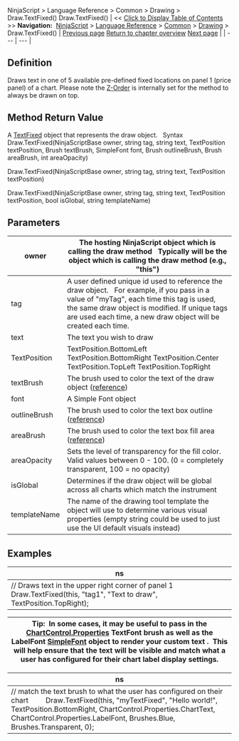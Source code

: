 ﻿
NinjaScript \> Language Reference \> Common \> Drawing \> Draw.TextFixed()
Draw.TextFixed()
| \<\< [Click to Display Table of Contents](draw_textfixed.md) \>\> **Navigation:**     [NinjaScript](ninjascript-1.md) \> [Language Reference](language_reference_wip-1.md) \> [Common](common-1.md) \> [Drawing](drawing-1.md) \> Draw.TextFixed() | [Previous page](text-1.md) [Return to chapter overview](drawing-1.md) [Next page](textfixed-1.md) |
| --- | --- |
## Definition
Draws text in one of 5 available pre\-defined fixed locations on panel 1 (price panel) of a chart. Please note the [Z\-Order](zordertype-1.md) is internally set for the method to always be drawn on top.
 
## Method Return Value
A [TextFixed](textfixed-1.md) object that represents the draw object.
 
Syntax
Draw.TextFixed(NinjaScriptBase owner, string tag, string text, TextPosition textPosition, Brush textBrush, SimpleFont font, Brush outlineBrush, Brush areaBrush, int areaOpacity)  

Draw.TextFixed(NinjaScriptBase owner, string tag, string text, TextPosition textPosition)  

Draw.TextFixed(NinjaScriptBase owner, string tag, string text, TextPosition textPosition, bool isGlobal, string templateName)

## Parameters
| owner | The hosting NinjaScript object which is calling the draw method   Typically will be the object which is calling the draw method (e.g., "this") |
| --- | --- |
| tag | A user defined unique id used to reference the draw object.    For example, if you pass in a value of "myTag", each time this tag is used, the same draw object is modified. If unique tags are used each time, a new draw object will be created each time. |
| text | The text you wish to draw |
| TextPosition | TextPosition.BottomLeft TextPosition.BottomRight TextPosition.Center TextPosition.TopLeft TextPosition.TopRight |
| textBrush | The brush used to color the text of the draw object ([reference](https://msdn.microsoft.com/en-us/library/system.windows.media.brushes%28v=vs.110%29.aspx)) |
| font | A Simple Font object |
| outlineBrush | The brush used to color the text box outline ([reference](http://msdn.microsoft.com/en-us/library/system.drawing.color_members(v=vs.90).aspx)) |
| areaBrush | The brush used to color the text box fill area ([reference](http://msdn.microsoft.com/en-us/library/system.drawing.color_members(v=vs.90).aspx)) |
| areaOpacity | Sets the level of transparency for the fill color. Valid values between 0 \- 100\. (0 \= completely transparent, 100 \= no opacity) |
| isGlobal | Determines if the draw object will be global across all charts which match the instrument |
| templateName | The name of the drawing tool template the object will use to determine various visual properties (empty string could be used to just use the UI default visuals instead) |
## 
## 
## Examples
| ns |
| --- |
| // Draws text in the upper right corner of panel 1 Draw.TextFixed(this, "tag1", "Text to draw", TextPosition.TopRight); |

| Tip:  In some cases, it may be useful to pass in the [ChartControl.Properties](chartcontrol_properties-1.md) TextFont brush as well as the LabelFont [SimpleFont](simplefont_class-1.md) object to render your custom text .  This will help ensure that the text will be visible and match what a user has configured for their chart label display settings. |
| --- |

| ns |
| --- |
| // match the text brush to what the user has configured on their chart          Draw.TextFixed(this, "myTextFixed", "Hello world!", TextPosition.BottomRight, ChartControl.Properties.ChartText,     ChartControl.Properties.LabelFont, Brushes.Blue, Brushes.Transparent, 0); |

